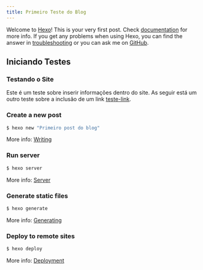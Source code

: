 ```yaml
---
title: Primeiro Teste do Blog
---
```

Welcome to [Hexo](https://hexo.io/)! This is your very first post. Check [documentation](https://hexo.io/docs/) for more info. If you get any problems when using Hexo, you can find the answer in [troubleshooting](https://hexo.io/docs/troubleshooting.html) or you can ask me on [GitHub](https://github.com/hexojs/hexo/issues).

## Iniciando Testes

### Testando o Site

Este é um teste sobre inserir informações dentro do site.
As seguir está um outro teste sobre a inclusão de um link [teste-link](https://pt.wikipedia.org/wiki/Wikip%C3%A9dia:P%C3%A1gina_principal).


### Create a new post

``` bash
$ hexo new "Primeiro post do blog"
```

More info: [Writing](https://hexo.io/docs/writing.html)

### Run server

``` bash
$ hexo server
```

More info: [Server](https://hexo.io/docs/server.html)

### Generate static files

``` bash
$ hexo generate
```

More info: [Generating](https://hexo.io/docs/generating.html)

### Deploy to remote sites

``` bash
$ hexo deploy
```

More info: [Deployment](https://hexo.io/docs/one-command-deployment.html)
